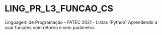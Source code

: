 # LING_PR_L3_FUNCAO_CS
Linguagem de Programação - FATEC 2021 - Listas (Python)
Aprendendo a usar funções com retorno e sem parâmetro.
